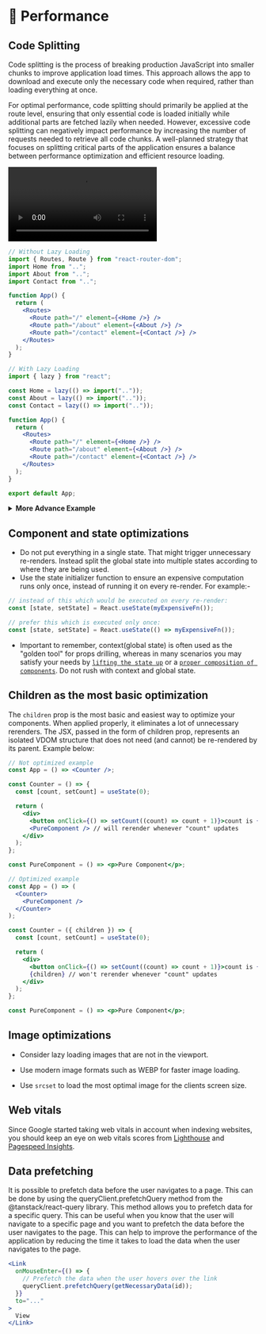 # 🚄 Performance

## Code Splitting

Code splitting is the process of breaking production JavaScript into smaller chunks to improve application load times. This approach allows the app to download and execute only the necessary code when required, rather than loading everything at once.

For optimal performance, code splitting should primarily be applied at the route level, ensuring that only essential code is loaded initially while additional parts are fetched lazily when needed. However, excessive code splitting can negatively impact performance by increasing the number of requests needed to retrieve all code chunks. A well-planned strategy that focuses on splitting critical parts of the application ensures a balance between performance optimization and efficient resource loading.

<video src="./assets/code-splitting.mp4" controls>
  Your browser does not support the video tag.
</video>

```jsx
// Without Lazy Loading
import { Routes, Route } from "react-router-dom";
import Home from "..";
import About from "..";
import Contact from "..";

function App() {
  return (
    <Routes>
      <Route path="/" element={<Home />} />
      <Route path="/about" element={<About />} />
      <Route path="/contact" element={<Contact />} />
    </Routes>
  );
}

// With Lazy Loading
import { lazy } from "react";

const Home = lazy(() => import(".."));
const About = lazy(() => import(".."));
const Contact = lazy(() => import(".."));

function App() {
  return (
    <Routes>
      <Route path="/" element={<Home />} />
      <Route path="/about" element={<About />} />
      <Route path="/contact" element={<Contact />} />
    </Routes>
  );
}

export default App;
```

<details>
<summary><strong>More Advance Example</strong></summary>

```jsx
import { QueryClient, useQueryClient } from "@tanstack/react-query";
import { useMemo } from "react";
import { createBrowserRouter, RouterProvider } from "react-router-dom";
import { ProtectedRoute } from "@/lib/auth";

// Lazy loader helper (similar to <Suspense> </Suspense>)
const convert = (queryClient: QueryClient) => (module: any) => ({
  Component: module.default,
  loader: module.loader?.(queryClient),
});

export const createAppRouter = (queryClient: QueryClient) =>
  createBrowserRouter([
    {
      path: "/",
      lazy: () => import("./Home").then(convert(queryClient)),
    },
    {
      path: "/login",
      lazy: () => import("./Login").then(convert(queryClient)),
    },
    {
      path: "/dashboard",
      element: (
        <ProtectedRoute>
          <div>Dashboard</div>
        </ProtectedRoute>
      ),
    },
    {
      path: "*",
      lazy: () => import("./NotFound").then(convert(queryClient)),
    },
  ]);

// Router component
export const AppRouter = () => {
  const queryClient = useQueryClient();
  const router = useMemo(() => createAppRouter(queryClient), [queryClient]);

  return <RouterProvider router={router} />;
};
```

</details>

## Component and state optimizations

- Do not put everything in a single state. That might trigger unnecessary re-renders. Instead split the global state into multiple states according to where they are being used.
- Use the state initializer function to ensure an expensive computation runs only once, instead of running it on every re-render. For example:-

```jsx
// instead of this which would be executed on every re-render:
const [state, setState] = React.useState(myExpensiveFn());

// prefer this which is executed only once:
const [state, setState] = React.useState(() => myExpensiveFn());
```

- Important to remember, context(global state) is often used as the "golden tool" for props drilling, whereas in many scenarios you may satisfy your needs by [`lifting the state up`](https://react.dev/learn/sharing-state-between-components#lifting-state-up-by-example) or a [`proper composition of components`](https://react.dev/learn/passing-data-deeply-with-context#before-you-use-context). Do not rush with context and global state.

## Children as the most basic optimization

The `children` prop is the most basic and easiest way to optimize your components. When applied properly, it eliminates a lot of unnecessary rerenders. The JSX, passed in the form of children prop, represents an isolated VDOM structure that does not need (and cannot) be re-rendered by its parent. Example below:

```jsx
// Not optimized example
const App = () => <Counter />;

const Counter = () => {
  const [count, setCount] = useState(0);

  return (
    <div>
      <button onClick={() => setCount((count) => count + 1)}>count is {count}</button>
      <PureComponent /> // will rerender whenever "count" updates
    </div>
  );
};

const PureComponent = () => <p>Pure Component</p>;

// Optimized example
const App = () => (
  <Counter>
    <PureComponent />
  </Counter>
);

const Counter = ({ children }) => {
  const [count, setCount] = useState(0);

  return (
    <div>
      <button onClick={() => setCount((count) => count + 1)}>count is {count}</button>
      {children} // won't rerender whenever "count" updates
    </div>
  );
};

const PureComponent = () => <p>Pure Component</p>;
```

## Image optimizations

- Consider lazy loading images that are not in the viewport.

- Use modern image formats such as WEBP for faster image loading.

- Use `srcset` to load the most optimal image for the clients screen size.

## Web vitals

Since Google started taking web vitals in account when indexing websites, you should keep an eye on web vitals scores from [Lighthouse](https://pagespeed.web.dev/) and [Pagespeed Insights](https://pagespeed.web.dev/).

## Data prefetching

It is possible to prefetch data before the user navigates to a page. This can be done by using the queryClient.prefetchQuery method from the @tanstack/react-query library. This method allows you to prefetch data for a specific query. This can be useful when you know that the user will navigate to a specific page and you want to prefetch the data before the user navigates to the page. This can help to improve the performance of the application by reducing the time it takes to load the data when the user navigates to the page.

```jsx
<Link
  onMouseEnter={() => {
    // Prefetch the data when the user hovers over the link
    queryClient.prefetchQuery(getNecessaryData(id));
  }}
  to="..."
>
  View
</Link>
```
